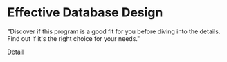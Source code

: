 # Effective Database Design

"Discover if this program is a good fit for you before diving into the details. Find out if it's the right choice for your needs." 

[Detail](https://eduitfree.com/IzNV)